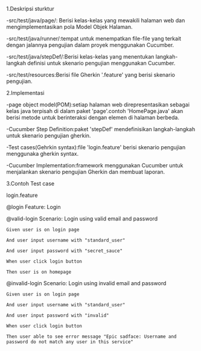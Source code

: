1.Deskripsi sturktur

-src/test/java/page/: Berisi kelas-kelas yang mewakili halaman web dan mengimplementasikan pola Model Objek Halaman.

-src/test/java/runner/:tempat untuk menempatkan file-file yang terkait dengan jalannya pengujian dalam proyek menggunakan Cucumber.

-src/test/java/stepDef/:Berisi kelas-kelas yang menentukan langkah-langkah definisi untuk skenario pengujian menggunakan Cucumber.

-src/test/resources:Berisi file Gherkin '.feature' yang berisi skenario pengujian.


2.Implementasi

-page object model(POM):setiap halaman web direpresentasikan sebagai kelas java terpisah di dalam paket 'page'.contoh 'HomePage.java' akan berisi metode untuk berinteraksi dengan elemen di halaman berbeda.

-Cucumber Step Definition:paket 'stepDef' mendefinisikan langkah-langkah untuk skenario pengujian gherkin.

-Test cases(Gehrkin syntax):file 'login.feature' berisi skenario pengujian menggunaka gherkin syntax.

-Cucumber Implementation:framework menggunakan Cucumber untuk menjalankan skenario pengujian Gherkin dan membuat laporan.


3.Contoh Test case

login.feature

@login
Feature: Login

@valid-login
  Scenario: Login using valid email and password
  
    Given user is on login page
    
    And user input username with "standard_user"
    
    And user input password with "secret_sauce"
    
    When user click login button
    
    Then user is on homepage

  @invalid-login
  Scenario: Login using invalid email and password
  
    Given user is on login page
    
    And user input username with "standard_user"
    
    And user input password with "invalid"
    
    When user click login button
    
    Then user able to see error message "Epic sadface: Username and password do not match any user in this service"




